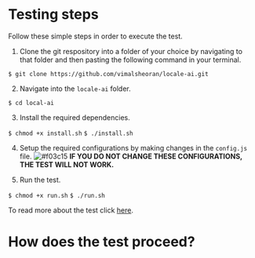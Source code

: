 # Testing steps

Follow these simple steps in order to execute the test.

1. Clone the git respository into a folder of your choice by navigating to that folder and then pasting the following command in your terminal.

`$ git clone https://github.com/vimalsheoran/locale-ai.git`

2. Navigate into the `locale-ai` folder.

`$ cd local-ai`

3. Install the required dependencies.

`$ chmod +x install.sh`
`$ ./install.sh`

4. Setup the required configurations by making changes in the `config.js` file. 
![#f03c15](https://placehold.it/15/f03c15/000000?text=+) **IF YOU DO NOT CHANGE THESE CONFIGURATIONS, THE TEST WILL NOT WORK.**

5. Run the test.

`$ chmod +x run.sh`
`$ ./run.sh`

To read more about the test click [here](#how-does-the-test-proceed?).

# How does the test proceed?
